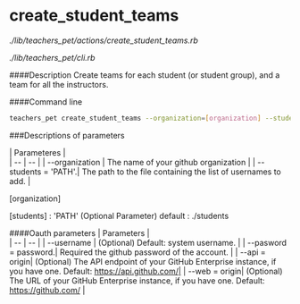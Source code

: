 # create_student_teams

*./lib/teachers_pet/actions/create_student_teams.rb*

*./lib/teachers_pet/cli.rb*

####Description
Create teams for each student (or student group), and a team for all the instructors.

####Command line
```bash
teachers_pet create_student_teams --organization=[organization] --students=[students] --username=[username] --password=[password] --token=[token] --api=[api] --web=[web]
```

###Descriptions of parameters

| Parameteres |  
| -- | -- |
| --organization   | The name of your github organization |
| --students = 'PATH'.| The path to the file containing the list of usernames to add. |

[organization]

[students] : 'PATH' (Optional Parameter)
default : ./students



####Oauth parameters
| Parameters |  
| -- | -- |
| --username | (Optional) Default: system username. |
| --pasword = password.| Required the github password of the account. |
| --api = origin| (Optional) The API endpoint of your GitHub Enterprise instance, if you have one. Default: https://api.github.com/|
| --web = origin| (Optional) The URL of your GitHub Enterprise instance, if you have one. Default: https://github.com/ |



